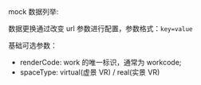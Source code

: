 mock 数据列举:

数据更换通过改变 url 参数进行配置，参数格式：`key=value`

基础可选参数：
- renderCode: work 的唯一标识，通常为 workcode;
- spaceType: virtual(虚景 VR) / real(实景 VR)
